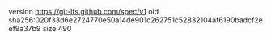version https://git-lfs.github.com/spec/v1
oid sha256:020f33d6e2724770e50a14de901c262751c52832104af6190badcf2eef9a37b9
size 490
